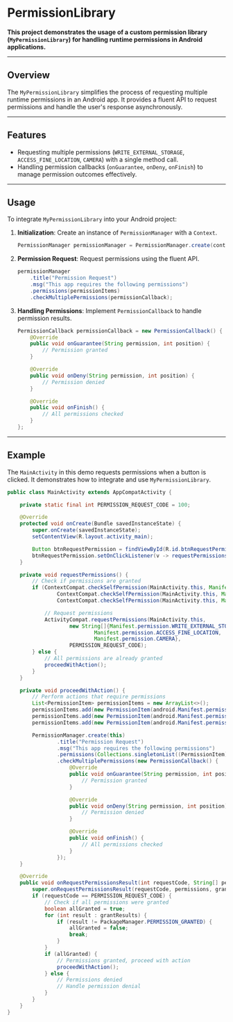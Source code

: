 # PermissionLibrary

**This project demonstrates the usage of a custom permission library (`MyPermissionLibrary`) for handling runtime permissions in Android applications.**

---

## Overview

The `MyPermissionLibrary` simplifies the process of requesting multiple runtime permissions in an Android app. It provides a fluent API to request permissions and handle the user's response asynchronously.

---

## Features

- Requesting multiple permissions (`WRITE_EXTERNAL_STORAGE`, `ACCESS_FINE_LOCATION`, `CAMERA`) with a single method call.
- Handling permission callbacks (`onGuarantee`, `onDeny`, `onFinish`) to manage permission outcomes effectively.

---

## Usage

To integrate `MyPermissionLibrary` into your Android project:

1. **Initialization**: Create an instance of `PermissionManager` with a `Context`.

    ```java
    PermissionManager permissionManager = PermissionManager.create(context);
    ```

2. **Permission Request**: Request permissions using the fluent API.

    ```java
    permissionManager
        .title("Permission Request")
        .msg("This app requires the following permissions")
        .permissions(permissionItems)
        .checkMultiplePermissions(permissionCallback);
    ```

3. **Handling Permissions**: Implement `PermissionCallback` to handle permission results.

    ```java
    PermissionCallback permissionCallback = new PermissionCallback() {
        @Override
        public void onGuarantee(String permission, int position) {
            // Permission granted
        }

        @Override
        public void onDeny(String permission, int position) {
            // Permission denied
        }

        @Override
        public void onFinish() {
            // All permissions checked
        }
    };
    ```

---

## Example

The `MainActivity` in this demo requests permissions when a button is clicked. It demonstrates how to integrate and use `MyPermissionLibrary`.

```java
public class MainActivity extends AppCompatActivity {

    private static final int PERMISSION_REQUEST_CODE = 100;

    @Override
    protected void onCreate(Bundle savedInstanceState) {
        super.onCreate(savedInstanceState);
        setContentView(R.layout.activity_main);

        Button btnRequestPermission = findViewById(R.id.btnRequestPermission);
        btnRequestPermission.setOnClickListener(v -> requestPermissions());
    }

    private void requestPermissions() {
        // Check if permissions are granted
        if (ContextCompat.checkSelfPermission(MainActivity.this, Manifest.permission.WRITE_EXTERNAL_STORAGE) != PackageManager.PERMISSION_GRANTED ||
                ContextCompat.checkSelfPermission(MainActivity.this, Manifest.permission.ACCESS_FINE_LOCATION) != PackageManager.PERMISSION_GRANTED ||
                ContextCompat.checkSelfPermission(MainActivity.this, Manifest.permission.CAMERA) != PackageManager.PERMISSION_GRANTED) {

            // Request permissions
            ActivityCompat.requestPermissions(MainActivity.this,
                    new String[]{Manifest.permission.WRITE_EXTERNAL_STORAGE,
                            Manifest.permission.ACCESS_FINE_LOCATION,
                            Manifest.permission.CAMERA},
                    PERMISSION_REQUEST_CODE);
        } else {
            // All permissions are already granted
            proceedWithAction();
        }
    }

    private void proceedWithAction() {
        // Perform actions that require permissions
        List<PermissionItem> permissionItems = new ArrayList<>();
        permissionItems.add(new PermissionItem(android.Manifest.permission.WRITE_EXTERNAL_STORAGE));
        permissionItems.add(new PermissionItem(android.Manifest.permission.ACCESS_FINE_LOCATION));
        permissionItems.add(new PermissionItem(android.Manifest.permission.CAMERA));

        PermissionManager.create(this)
                .title("Permission Request")
                .msg("This app requires the following permissions")
                .permissions(Collections.singletonList((PermissionItem) permissionItems))
                .checkMultiplePermissions(new PermissionCallback() {
                    @Override
                    public void onGuarantee(String permission, int position) {
                        // Permission granted
                    }

                    @Override
                    public void onDeny(String permission, int position) {
                        // Permission denied
                    }

                    @Override
                    public void onFinish() {
                        // All permissions checked
                    }
                });
    }

    @Override
    public void onRequestPermissionsResult(int requestCode, String[] permissions, int[] grantResults) {
        super.onRequestPermissionsResult(requestCode, permissions, grantResults);
        if (requestCode == PERMISSION_REQUEST_CODE) {
            // Check if all permissions were granted
            boolean allGranted = true;
            for (int result : grantResults) {
                if (result != PackageManager.PERMISSION_GRANTED) {
                    allGranted = false;
                    break;
                }
            }
            if (allGranted) {
                // Permissions granted, proceed with action
                proceedWithAction();
            } else {
                // Permissions denied
                // Handle permission denial
            }
        }
    }
}
